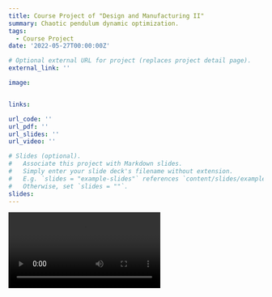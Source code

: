 ```yaml
---
title: Course Project of "Design and Manufacturing II"
summary: Chaotic pendulum dynamic optimization.
tags:
  - Course Project
date: '2022-05-27T00:00:00Z'

# Optional external URL for project (replaces project detail page).
external_link: ''

image:


links:

url_code: ''
url_pdf: ''
url_slides: ''
url_video: ''

# Slides (optional).
#   Associate this project with Markdown slides.
#   Simply enter your slide deck's filename without extension.
#   E.g. `slides = "example-slides"` references `content/slides/example-slides.md`.
#   Otherwise, set `slides = ""`.
slides: 
---
```




<video src="3.mp4" controls="yes">
